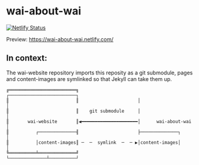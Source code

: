 # wai-about-wai

[![Netlify Status](https://api.netlify.com/api/v1/badges/7594e39d-39ba-4589-b534-faf166e8527d/deploy-status)](https://app.netlify.com/sites/wai-about-wai/deploys)

Preview: https://wai-about-wai.netlify.com/

## In context:

The wai-website repository imports this reposity as a git submodule, pages and content-images are symlinked so that Jekyll can take them up.

```
╔═════════════════════════╗                      ┌─────────────────────────┐
║                         ║                      │                         │
║                         ║    git submodule     │                         │
║       wai-website       ║◀━━━━━━━━━━━━━━━━━━━━━│      wai-about-wai      │
║          ┌──────────────╢                      ├──────────────┐          │
║          │content-images║ ─  ─  symlink  ─  ─ ▶│content-images│          │
╚══════════╧══════════════╝                      └──────────────┴──────────┘
```